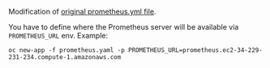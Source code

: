Modification of [original prometheus.yml file](https://raw.githubusercontent.com/openshift/origin/master/examples/prometheus/prometheus.yaml).

You have to define where the Prometheus server will be available via `PROMETHEUS_URL` env. Example:

````
oc new-app -f prometheus.yaml -p PROMETHEUS_URL=prometheus.ec2-34-229-231-234.compute-1.amazonaws.com
````


